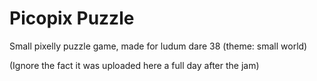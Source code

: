 # Picopix Puzzle
Small pixelly puzzle game, made for ludum dare 38 (theme: small world)

(Ignore the fact it was uploaded here a full day after the jam)
